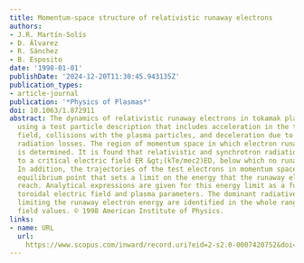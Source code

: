 ```yaml
---
title: Momentum-space structure of relativistic runaway electrons
authors:
- J.R. Martín-Solís
- D. Álvarez
- R. Sánchez
- B. Esposito
date: '1998-01-01'
publishDate: '2024-12-20T11:30:45.943135Z'
publication_types:
- article-journal
publication: '*Physics of Plasmas*'
doi: 10.1063/1.872911
abstract: The dynamics of relativistic runaway electrons in tokamak plasmas is analyzed
  using a test particle description that includes acceleration in the toroidal electric
  field, collisions with the plasma particles, and deceleration due to synchrotron
  radiation losses. The region of momentum space in which electron runaway takes place
  is determined. It is found that relativistic and synchrotron radiation effects lead
  to a critical electric field ER &gt;(kTe/mec2)ED, below which no runaways are generated.
  In addition, the trajectories of the test electrons in momentum space show a stable
  equilibrium point that sets a limit on the energy that the runaway electrons can
  reach. Analytical expressions are given for this energy limit as a function of the
  toroidal electric field and plasma parameters. The dominant radiative mechanisms
  limiting the runaway electron energy are identified in the whole range of electric
  field values. © 1998 American Institute of Physics.
links:
- name: URL
  url: 
    https://www.scopus.com/inward/record.uri?eid=2-s2.0-0007420752&doi=10.1063%2f1.872911&partnerID=40&md5=3e4fc762225012213e6a59260471ccad
---
```

